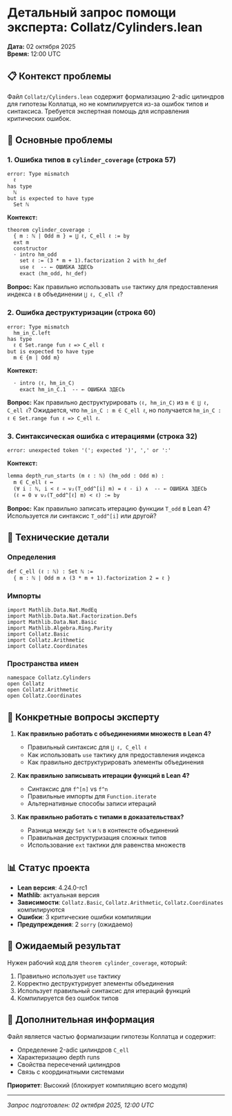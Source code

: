 # Детальный запрос помощи эксперта: Collatz/Cylinders.lean

**Дата:** 02 октября 2025  
**Время:** 12:00 UTC

## 📋 Контекст проблемы

Файл `Collatz/Cylinders.lean` содержит формализацию 2-adic цилиндров для гипотезы Коллатца, но не компилируется из-за ошибок типов и синтаксиса. Требуется экспертная помощь для исправления критических ошибок.

## 🎯 Основные проблемы

### 1. **Ошибка типов в `cylinder_coverage` (строка 57)**
```lean
error: Type mismatch
  ℓ
has type
  ℕ
but is expected to have type
  Set ℕ
```

**Контекст:**
```lean
theorem cylinder_coverage :
  { m : ℕ | Odd m } = ⋃ ℓ, C_ell ℓ := by
  ext m
  constructor
  · intro hm_odd
    set ℓ := (3 * m + 1).factorization 2 with hℓ_def
    use ℓ  -- ← ОШИБКА ЗДЕСЬ
    exact ⟨hm_odd, hℓ_def⟩
```

**Вопрос:** Как правильно использовать `use` тактику для предоставления индекса `ℓ` в объединении `⋃ ℓ, C_ell ℓ`?

### 2. **Ошибка деструктуризации (строка 60)**
```lean
error: Type mismatch
  hm_in_C.left
has type
  ℓ ∈ Set.range fun ℓ => C_ell ℓ
but is expected to have type
  m ∈ {m | Odd m}
```

**Контекст:**
```lean
  · intro ⟨ℓ, hm_in_C⟩
    exact hm_in_C.1  -- ← ОШИБКА ЗДЕСЬ
```

**Вопрос:** Как правильно деструктурировать `⟨ℓ, hm_in_C⟩` из `m ∈ ⋃ ℓ, C_ell ℓ`? Ожидается, что `hm_in_C : m ∈ C_ell ℓ`, но получается `hm_in_C : ℓ ∈ Set.range fun ℓ => C_ell ℓ`.

### 3. **Синтаксическая ошибка с итерациями (строка 32)**
```lean
error: unexpected token '('; expected ')', ',' or ':'
```

**Контекст:**
```lean
lemma depth_run_starts (m ℓ : ℕ) (hm_odd : Odd m) :
  m ∈ C_ell ℓ ↔
  (∀ i : ℕ, i < ℓ → ν₂(T_odd^[i] m) = ℓ - i) ∧  -- ← ОШИБКА ЗДЕСЬ
  (ℓ = 0 ∨ ν₂(T_odd^[ℓ] m) < ℓ) := by
```

**Вопрос:** Как правильно записать итерацию функции `T_odd` в Lean 4? Используется ли синтаксис `T_odd^[i]` или другой?

## 🔧 Технические детали

### Определения
```lean
def C_ell (ℓ : ℕ) : Set ℕ :=
  { m : ℕ | Odd m ∧ (3 * m + 1).factorization 2 = ℓ }
```

### Импорты
```lean
import Mathlib.Data.Nat.ModEq
import Mathlib.Data.Nat.Factorization.Defs
import Mathlib.Data.Nat.Basic
import Mathlib.Algebra.Ring.Parity
import Collatz.Basic
import Collatz.Arithmetic
import Collatz.Coordinates
```

### Пространства имен
```lean
namespace Collatz.Cylinders
open Collatz
open Collatz.Arithmetic
open Collatz.Coordinates
```

## 🎯 Конкретные вопросы эксперту

1. **Как правильно работать с объединениями множеств в Lean 4?**
   - Правильный синтаксис для `⋃ ℓ, C_ell ℓ`
   - Как использовать `use` тактику для предоставления индекса
   - Как правильно деструктурировать элементы объединения

2. **Как правильно записывать итерации функций в Lean 4?**
   - Синтаксис для `f^[n]` vs `f^n`
   - Правильные импорты для `Function.iterate`
   - Альтернативные способы записи итераций

3. **Как правильно работать с типами в доказательствах?**
   - Разница между `Set ℕ` и `ℕ` в контексте объединений
   - Правильная деструктуризация сложных типов
   - Использование `ext` тактики для равенства множеств

## 📊 Статус проекта

- **Lean версия**: 4.24.0-rc1
- **Mathlib**: актуальная версия
- **Зависимости**: `Collatz.Basic`, `Collatz.Arithmetic`, `Collatz.Coordinates` компилируются
- **Ошибки**: 3 критические ошибки компиляции
- **Предупреждения**: 2 `sorry` (ожидаемо)

## 🎯 Ожидаемый результат

Нужен рабочий код для `theorem cylinder_coverage`, который:
1. Правильно использует `use` тактику
2. Корректно деструктурирует элементы объединения
3. Использует правильный синтаксис для итераций функций
4. Компилируется без ошибок типов

## 📝 Дополнительная информация

Файл является частью формализации гипотезы Коллатца и содержит:
- Определение 2-adic цилиндров `C_ell`
- Характеризацию depth runs
- Свойства пересечений цилиндров
- Связь с координатными системами

**Приоритет**: Высокий (блокирует компиляцию всего модуля)

---

*Запрос подготовлен: 02 октября 2025, 12:00 UTC*
